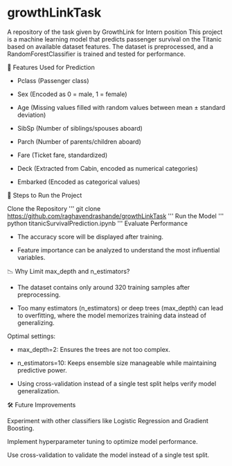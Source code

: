 # growthLinkTask
A repository of the task given by  GrowthLink for Intern position
This project is a machine learning model that predicts passenger survival on the Titanic based on available dataset features. The dataset is preprocessed, and a RandomForestClassifier is trained and tested for performance.

📌 Features Used for Prediction

- Pclass (Passenger class)

- Sex (Encoded as 0 = male, 1 = female)

- Age (Missing values filled with random values between mean ± standard deviation)

- SibSp (Number of siblings/spouses aboard)

- Parch (Number of parents/children aboard)

- Fare (Ticket fare, standardized)

- Deck (Extracted from Cabin, encoded as numerical categories)

- Embarked (Encoded as categorical values)

🚀 Steps to Run the Project

Clone the Repository
'''
git clone https://github.com/raghavendrashande/growthLinkTask
'''
Run the Model
'''
python titanicSurvivalPrediction.ipynb
'''
Evaluate Performance

- The accuracy score will be displayed after training.

- Feature importance can be analyzed to understand the most influential variables.

📉 Why Limit max_depth and n_estimators?

- The dataset contains only around 320 training samples after preprocessing.

- Too many estimators (n_estimators) or deep trees (max_depth) can lead to overfitting, where the model memorizes training data instead of generalizing.

Optimal settings:

- max_depth=2: Ensures the trees are not too complex.

- n_estimators=10: Keeps ensemble size manageable while maintaining predictive power.

- Using cross-validation instead of a single test split helps verify model generalization.

🛠 Future Improvements

Experiment with other classifiers like Logistic Regression and Gradient Boosting.

Implement hyperparameter tuning to optimize model performance.

Use cross-validation to validate the model instead of a single test split.
